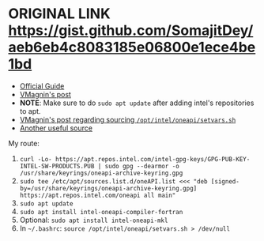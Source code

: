 # ORIGINAL LINK https://gist.github.com/SomajitDey/aeb6eb4c8083185e06800e1ece4be1bd

- [Official Guide](https://www.intel.com/content/www/us/en/develop/documentation/installation-guide-for-intel-oneapi-toolkits-linux/top/installation/install-using-package-managers/apt.html)
- [VMagnin's post](https://fortran-lang.discourse.group/t/intel-releases-oneapi-toolkit-free-fortran-2018/471/43)
- **NOTE**: Make sure to do `sudo apt update` after adding intel's repositories to apt.
- [VMagnin's post regarding sourcing `/opt/intel/oneapi/setvars.sh`](https://fortran-lang.discourse.group/t/intel-releases-oneapi-toolkit-free-fortran-2018/471/74)
- [Another useful source](https://oneapi-src.github.io/oneapi-ci/)

My route:
1. `curl -Lo- https://apt.repos.intel.com/intel-gpg-keys/GPG-PUB-KEY-INTEL-SW-PRODUCTS.PUB | sudo gpg --dearmor -o /usr/share/keyrings/oneapi-archive-keyring.gpg`
2. `sudo tee /etc/apt/sources.list.d/oneAPI.list <<< "deb [signed-by=/usr/share/keyrings/oneapi-archive-keyring.gpg] https://apt.repos.intel.com/oneapi all main"`
3. `sudo apt update`
4. `sudo apt install intel-oneapi-compiler-fortran`
5. Optional: `sudo apt install intel-oneapi-mkl`
6. In `~/.bashrc`: `source /opt/intel/oneapi/setvars.sh > /dev/null`
